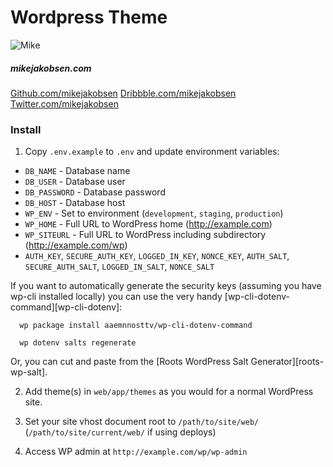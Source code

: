 # Wordpress Theme


![Mike](http://www.mikejakobsen.com/mike.png)


##### mikejakobsen.com 
	
[Github.com/mikejakobsen](http://www.github.com/mikejakobsen)
[Dribbble.com/mikejakobsen](http://www.dribbble.com/mikejakobsen)
[Twitter.com/mikejakobsen](http://www.twitter.com/mikejakobsen)

### Install

1. Copy `.env.example` to `.env` and update environment variables:
  * `DB_NAME` - Database name
  * `DB_USER` - Database user
  * `DB_PASSWORD` - Database password
  * `DB_HOST` - Database host
  * `WP_ENV` - Set to environment (`development`, `staging`, `production`)
  * `WP_HOME` - Full URL to WordPress home (http://example.com)
  * `WP_SITEURL` - Full URL to WordPress including subdirectory (http://example.com/wp)
  * `AUTH_KEY`, `SECURE_AUTH_KEY`, `LOGGED_IN_KEY`, `NONCE_KEY`, `AUTH_SALT`, `SECURE_AUTH_SALT`, `LOGGED_IN_SALT`, `NONCE_SALT`

  If you want to automatically generate the security keys (assuming you have wp-cli installed locally) you can use the very handy [wp-cli-dotenv-command][wp-cli-dotenv]:

      wp package install aaemnnosttv/wp-cli-dotenv-command

      wp dotenv salts regenerate

  Or, you can cut and paste from the [Roots WordPress Salt Generator][roots-wp-salt].

2. Add theme(s) in `web/app/themes` as you would for a normal WordPress site.

2. Set your site vhost document root to `/path/to/site/web/` (`/path/to/site/current/web/` if using deploys)

3. Access WP admin at `http://example.com/wp/wp-admin`
